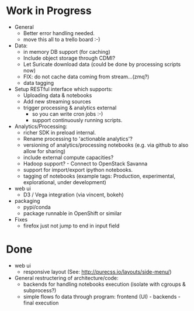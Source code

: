 # Work in Progress

* General
    * Better error handling needed.
    * move this all to a trello board :-)
* Data:
    * in memory DB support (for caching)
    * Include object storage through CDMI?
    * Let Suricate download data (could be done by processing scripts now)
    * FIX: do not cache data coming from stream...(zmq?)
    * data tagging
* Setup RESTful interface which supports:
    * Uploading data & notebooks
    * Add new streaming sources
    * trigger processing & analytics external
        * so you can write cron jobs :-)
        * support continuously running scripts.
* Analytics/Processing:
    * richer SDK in preload internal.
    * Rename processing to 'actionable analytics'?
    * versioning of analytics/processing notebooks (e.g. via github to also allow for sharing)
    * include external compute capacities?
    * Hadoop support? - Connect to OpenStack Savanna
    * support for import/export ipython notebooks.
    * tagging of notebooks (example tags: Production, experimental, explorational, under development)
* web ui
    * D3 / Vega integration (via vincent, bokeh)
* packaging
    * pypi/conda
    * package runnable in OpenShift or similar
* Fixes
    * firefox just not jump to end in input field

# Done

* web ui
    * responsive layout (See: http://purecss.io/layouts/side-menu/)
* General restructering of architecture/code:
    * backends for handling notebooks execution (isolate with cgroups & subprocess?)
    * simple flows fo data through program: frontend (UI) - backends - final execution

